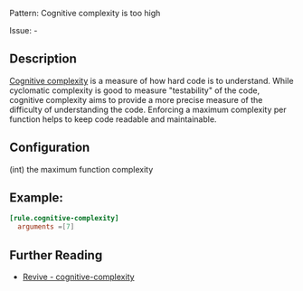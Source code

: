 Pattern: Cognitive complexity is too high

Issue: -

## Description

[Cognitive complexity](https://www.sonarsource.com/docs/CognitiveComplexity.pdf) is a measure of how hard code is to understand.
While cyclomatic complexity is good to measure "testability" of the code, cognitive complexity aims to provide a more precise measure of the difficulty of understanding the code.
Enforcing a maximum complexity per function helps to keep code readable and maintainable.

## Configuration

(int) the maximum function complexity

## Example:

```toml
[rule.cognitive-complexity]
  arguments =[7]
```

## Further Reading

* [Revive - cognitive-complexity](https://revive.run/r#cognitive-complexity)